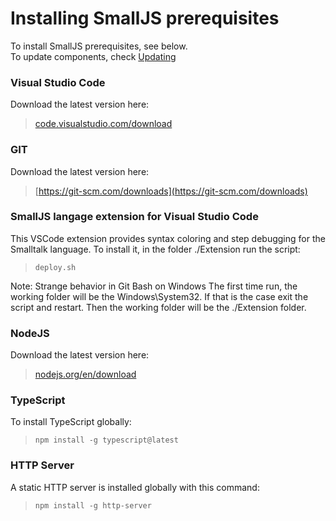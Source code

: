 # Installing SmallJS prerequisites

To install SmallJS prerequisites, see below.\
To update components, check [Updating](Updating.md)

### Visual Studio Code
Download the latest version here:
> [code.visualstudio.com/download](https://code.visualstudio.com/download)

### GIT
Download the latest version here:
> [https://git-scm.com/downloads](https://git-scm.com/downloads)

### SmallJS langage extension for Visual Studio Code
This VSCode extension provides syntax coloring and step debugging for the Smalltalk language.
To install it, in the folder ./Extension run the script:
> `deploy.sh`

Note: Strange behavior in Git Bash on Windows
The first time run, the working folder will be the Windows\System32. If that is the case exit the script and restart. Then the working folder will be the ./Extension folder.

### NodeJS
Download the latest version here:
> [nodejs.org/en/download](https://nodejs.org/en/download)

### TypeScript
To install TypeScript globally:
> `npm install -g typescript@latest`

### HTTP Server
A static HTTP server is installed globally with this command:
> `npm install -g http-server`

